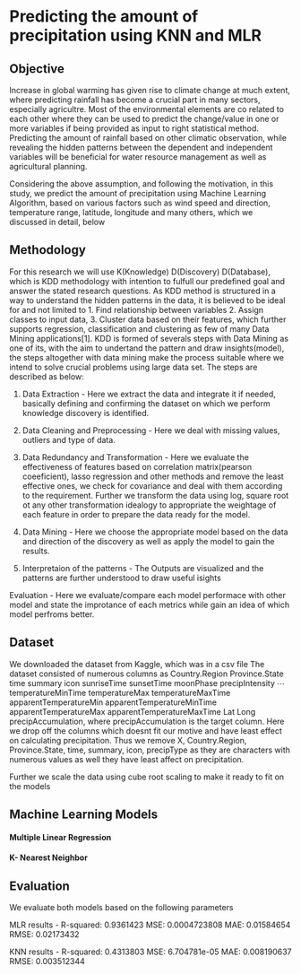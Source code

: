 # Predicting the amount of precipitation using KNN and MLR

## Objective

Increase in global warming has given rise to climate change at much extent, where predicting rainfall has become a crucial part in many sectors, especially agricultre. Most of the environmental elements are co related to each other where they can be used to predict the change/value in one or more variables if being provided as input to right statistical method. Predicting the amount of rainfall based on other climatic observation, while revealing the hidden patterns between the dependent and independent variables will be beneficial for water resource management as well as agricultural planning.

Considering the above assumption, and following the motivation, in this study, we predict the amount of precipitation using Machine Learning Algorithm, based on various factors such as wind speed and direction, temperature range, latitude, longitude and many others, which we discussed in detail, below

## Methodology

For this research we will use K(Knowledge) D(Discovery) D(Database), which is KDD methodology with intention to fulfull our predefined goal and answer the stated research questions. As KDD method is structured in a way to understand the hidden patterns in the data, it is believed to be ideal for and not limited to 1. Find relationship between variables 2. Assign classes to input data, 3. Cluster data based on their features, which further supports regression, classification and clustering as few of many Data Mining applications[1]. KDD is formed of severals steps with Data Mining as one of its, with the aim to undertand the pattern and draw insights(model), the steps altogether with data mining make the process suitable where we intend to solve crucial problems using large data set. The steps are described as below:

1. Data Extraction - Here we extract the data and integrate it if needed, basically defining and confirming the dataset on which we perform knowledge discovery is identified.

2. Data Cleaning and Preprocessing - Here we deal with missing values, outliers and type of data.

3. Data Redundancy and Transformation - Here we evaluate the effectiveness of features based on correlation matrix(pearson coeeficient), lasso regression and other methods and remove the least effective ones, we check for covariance and deal with them according to the requirement. Further we transform the data using log, square root ot any other transformation idealogy to appropriate the weightage of each feature in order to prepare the data ready for the model.

4. Data Mining - Here we choose the appropriate model based on the data and direction of the discovery as well as apply the model to gain the results.

5. Interpretaion of the patterns - The Outputs are visualized and the patterns are further understood to draw useful isights

Evaluation - Here we evaluate/compare each model performace with other model and state the improtance of each metrics while gain an idea of which model perfroms better.

## Dataset

We downloaded the dataset from Kaggle, which was in a csv file
The dataset consisted of numerous columns as Country.Region	Province.State	time	summary	icon	sunriseTime	sunsetTime	moonPhase	precipIntensity	⋯	temperatureMinTime	temperatureMax	temperatureMaxTime	apparentTemperatureMin	apparentTemperatureMinTime	apparentTemperatureMax	apparentTemperatureMaxTime	Lat	Long	precipAccumulation, where precipAccumulation is the target column.
Here we drop off the columns which doesnt fit our motive and have least effect on calculating precipitation.
Thus we remove X, Country.Region, Province.State, time, summary, icon, precipType as they are characters with numerous values as well they have least affect on precipitation.

Further we scale the data using cube root scaling to make it ready to fit on the models

## Machine Learning Models

#### Multiple Linear Regression
#### K- Nearest Neighbor

## Evaluation

We evaluate both models based on the following parameters

MLR results - 
R-squared:  0.9361423 MSE:  0.0004723808 MAE:  0.01584654  RMSE:  0.02173432

KNN results - 
R-squared: 0.4313803	MSE: 6.704781e-05	MAE: 0.008190637	RMSE: 0.003512344




